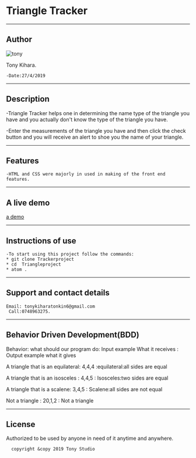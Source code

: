 # Triangle Tracker
-------------------------
## Author


 ![tony](https://lh3.googleusercontent.com/QwkZ2EnmiYTGWyJWs59qZjOh5e_CC0JJtJrkthgD8XjUfbKBaQclXZKSAk9fjSM8mEKM=s85)

 Tony Kihara.
~~~
-Date:27/4/2019
~~~

---------------
## Description

-Triangle Tracker helps one in determining the name type of the triangle you have and you actually don't know the type of the triangle you have.

-Enter the measurements of the triangle you have and then click the check button and you will receive an alert to shoe you the name of your triangle.

--------------------------------------------------------
## Features

~~~-The language used was JavaScript.
-HTML and CSS were majorly in used in making of the front end features.
~~~
------------------------------------------------------------------
## A live demo

[a demo]( https://kihara-tony.github.io/TRIANGLEPROJECT/.)


-------------------------------------------------------------------

## Instructions of use
~~~
-To start using this project follow the commands:
* git clone Trackerproject
* cd  Triangleproject
* atom .
~~~
-------------------------------------------------------------------------

## Support and contact details
~~~
Email: tonykiharatonkin6@gmail.com
 Call:0748963275.
~~~
------------------------------------------------------------------
## Behavior Driven Development(BDD)


  Behavior: what should our program do:  Input example What it receives : Output  example what it gives

  A triangle that is an equilateral:   4,4,4 :equilateral:all sides are equal  

  A triangle that is an isosceles : 4,4,5  : Isosceles:two sides are equal  

  A triangle that is a scalene:  3,4,5 :  Scalene:all sides   are   not equal  

  Not a triangle :  20,1,2   : Not a triangle  

------------------------------------------------------------------
## License

 Authorized to be used by anyone in need of it anytime and anywhere.

      copyright &copy 2019 Tony Studio
